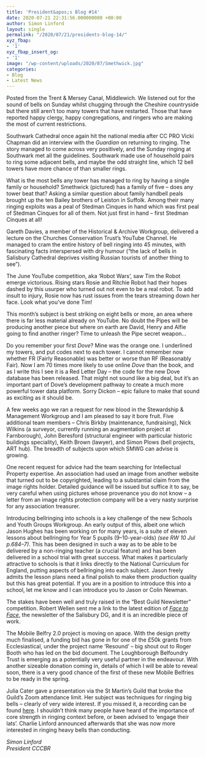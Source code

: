 ```yaml
---
title: 'President&apos;s Blog #14'
date: 2020-07-21 22:31:56.000000000 +00:00
author: Simon Linford
layout: single
permalink: "/2020/07/21/presidents-blog-14/"
xyz_fbap:
- '1'
xyz_fbap_insert_og:
- '1'
image: "/wp-content/uploads/2020/07/Smethwick.jpg"
categories:
- Blog
- Latest News
---
```

Posted from the Trent & Mersey Canal, Middlewich. We listened out for the sound of bells on Sunday whilst chugging through the Cheshire countryside but there still aren’t too many towers that have restarted. Those that have reported happy clergy, happy congregations, and ringers who are making the most of current restrictions.

Southwark Cathedral once again hit the national media after CC PRO Vicki Chapman did an interview with the _Guardian_ on returning to ringing. The story managed to come across very positively, and the Sunday ringing at Southwark met all the guidelines. Southwark made use of household pairs to ring some adjacent bells, and maybe the odd straight line, which 12 bell towers have more chance of than smaller rings.

What is the most bells any tower has managed to ring by having a single family or household? Smethwick (pictured) has a family of five – does any tower beat that? Asking a similar question about family handbell peals brought up the ten Bailey brothers of Leiston in Suffolk. Among their many ringing exploits was a peal of Stedman Cinques in hand which was first peal of Stedman Cinques for all of them. Not just first in hand – first Stedman Cinques at all!

Gareth Davies, a member of the Historical & Archive Workgroup, delivered a lecture on the Churches Conservation Trust’s YouTube Channel. He managed to cram the entire history of bell ringing into 45 minutes, with fascinating facts interspersed with dry humour (“the lack of bells in Salisbury Cathedral deprives visiting Russian tourists of another thing to see”).

The June YouTube competition, aka ‘Robot Wars’, saw Tim the Robot emerge victorious. Rising stars Rosie and Ritchie Robot had their hopes dashed by this usurper who turned out not even to be a real robot. To add insult to injury, Rosie now has rust issues from the tears streaming down her face. Look what you’ve done Tim!

This month’s subject is best striking on eight bells or more, an area where there is far less material already on YouTube. No doubt the Pipes will be producing another piece but where on earth are David, Henry and Alfie going to find another ringer? Time to unleash the Pipe secret weapon…

Do you remember your first _Dove_? Mine was the orange one. I underlined my towers, and put codes next to each tower. I cannot remember now whether FR (Fairly Reasonable) was better or worse than RF (Reasonably Fair). Now I am 70 times more likely to use online _Dove_ than the book, and as I write this I see it is a Red Letter Day – the code for the new Dove database has been released. That might not sound like a big deal, but it’s an important part of Dove’s development pathway to create a much more powerful tower data platform. Sorry Dickon – epic failure to make that sound as exciting as it should be.

A few weeks ago we ran a request for new blood in the Stewardship & Management Workgroup and I am pleased to say it bore fruit. Five additional team members – Chris Birkby (maintenance, fundraising), Nick Wilkins (a surveyor, currently running an augmentation project at Farnborough), John Beresford (structural engineer with particular historic buildings speciality), Keith Brown (lawyer), and Simon Plows (bell projects, ART hub). The breadth of subjects upon which SMWG can advise is growing.

One recent request for advice had the team searching for Intellectual Property expertise. An association had used an image from another website that turned out to be copyrighted, leading to a substantial claim from the image rights holder. Detailed guidance will be issued but suffice it to say, be very careful when using pictures whose provenance you do not know – a letter from an image rights protection company will be a very nasty surprise for any association treasurer.

Introducing bellringing into schools is a key challenge of the new Schools and Youth Groups Workgroup. An early output of this, albeit one which Jason Hughes has been working on for many years, is a suite of eleven lessons about bellringing for Year 5 pupils (9–10-year-olds) _(see RW 10 Jul p.684–7)_. This has been designed in such a way as to be able to be delivered by a non-ringing teacher (a crucial feature) and has been delivered in a school trial with great success. What makes it particularly attractive to schools is that it links directly to the National Curriculum for England, putting aspects of bellringing into each subject. Jason freely admits the lesson plans need a final polish to make them production quality but this has great potential. If you are in a position to introduce this into a school, let me know and I can introduce you to Jason or Colin Newman.

The stakes have been well and truly raised in the “Best Guild Newsletter” competition. Robert Wellen sent me a link to the latest edition of <a href="https://sdgr.org.uk/wp-content/uploads/Face-to-Face-159.pdf" target="_blank" rel="noopener noreferrer"><em>Face to Face</em></a>, the newsletter of the Salisbury DG, and it is an incredible piece of work.

The Mobile Belfry 2.0 project is moving on apace. With the design pretty much finalised, a funding bid has gone in for one of the £50k grants from Ecclesiastical, under the project name ‘Resound’ – big shout out to Roger Booth who has led on the bid document. The Loughborough Belfoundry Trust is emerging as a potentially very useful partner in the endeavour. With another sizeable donation coming in, details of which I will be able to reveal soon, there is a very good chance of the first of these new Mobile Belfries to be ready in the spring.

Julia Cater gave a presentation via the St Martin’s Guild that broke the Guild’s Zoom attendance limit. Her subject was techniques for ringing big bells – clearly of very wide interest. If you missed it, a recording can be found <a href="http://www.stmartinsguild.org/teaching/training-and-resources/how-to-ring-big-bells/" target="_blank" rel="noopener noreferrer">here</a>. I shouldn’t think many people have heard of the importance of core strength in ringing context before, or been advised to ‘engage their lats’. Charlie Linford announced afterwards that she was now more interested in ringing heavy bells than conducting.

_Simon Linford_  
_President CCCBR_

